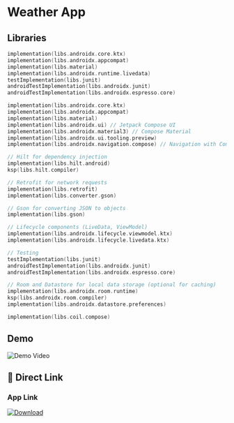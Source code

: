 # Weather App

## Libraries

```kotlin
implementation(libs.androidx.core.ktx)
implementation(libs.androidx.appcompat)
implementation(libs.material)
implementation(libs.androidx.runtime.livedata)
testImplementation(libs.junit)
androidTestImplementation(libs.androidx.junit)
androidTestImplementation(libs.androidx.espresso.core)

implementation(libs.androidx.core.ktx)
implementation(libs.androidx.appcompat)
implementation(libs.material)
implementation(libs.androidx.ui) // Jetpack Compose UI
implementation(libs.androidx.material3) // Compose Material
implementation(libs.androidx.ui.tooling.preview)
implementation(libs.androidx.navigation.compose) // Navigation with Compose

// Hilt for dependency injection
implementation(libs.hilt.android)
ksp(libs.hilt.compiler)

// Retrofit for network requests
implementation(libs.retrofit)
implementation(libs.converter.gson)

// Gson for converting JSON to objects
implementation(libs.gson)

// Lifecycle components (LiveData, ViewModel)
implementation(libs.androidx.lifecycle.viewmodel.ktx)
implementation(libs.androidx.lifecycle.livedata.ktx)

// Testing
testImplementation(libs.junit)
androidTestImplementation(libs.androidx.junit)
androidTestImplementation(libs.androidx.espresso.core)

// Room and Datastore for local data storage (optional for caching)
implementation(libs.androidx.room.runtime)
ksp(libs.androidx.room.compiler)
implementation(libs.androidx.datastore.preferences)

implementation(libs.coil.compose)
```

## Demo

![Demo Video](https://github.com/ifenil/Weather-Tracker/blob/master/GifMerge_600x1300.gif)

## 🥱 Direct Link
### App Link

[![Download](https://openclipart.org/download/218662/Download-Button.svg)](https://github.com/ifenil/Weather-Tracker/blob/master/app-release.apk)
